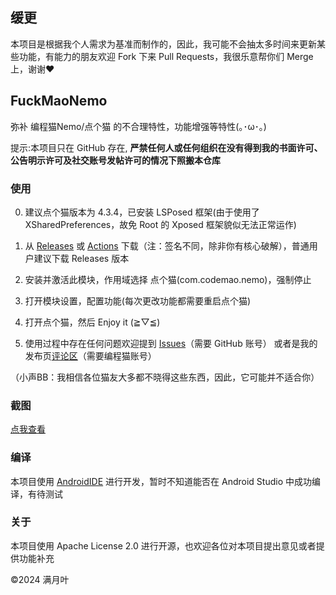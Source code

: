 ## 缓更

本项目是根据我个人需求为基准而制作的，因此，我可能不会抽太多时间来更新某些功能，有能力的朋友欢迎 Fork 下来 Pull Requests，我很乐意帮你们 Merge 上，谢谢❤️

## FuckMaoNemo

弥补 编程猫Nemo/点个猫 的不合理特性，功能增强等特性(｡･ω･｡)

提示:本项目只在 G‍i‍t‍H‍u‍b 存在, **严禁任何人或任何组织在没有得到我的书面许可、公告明示许可及社交账号发帖许可的情况下照搬本仓库** <!-- GitCode, 说的就是你, 到时候如果被我发现你搬我仓库我迟早要找你算账 -->

### 使用

0. 建议点个猫版本为 4.3.4，已安装 LSPosed 框架(由于使用了 XSharedPreferences，故免 Root 的 Xposed 框架貌似无法正常运作)

1. 从 [Releases](../../releases/) 或 [Actions](../../actions/) 下载（注：签名不同，除非你有核心破解），普通用户建议下载 Releases 版本

2. 安装并激活此模块，作用域选择 点个猫(com.codemao.nemo)，强制停止

3. 打开模块设置，配置功能(每次更改功能都需要重启点个猫)

4. 打开点个猫，然后 Enjoy it (≧▽≦)

5. 使用过程中存在任何问题欢迎提到 [Issues](../../issues/)（需要 GitHub 账号） 或者是我的发布页[评论区](https://shequ.codemao.cn/work/227492197)（需要编程猫账号）

（小声BB：我相信各位猫友大多都不晓得这些东西，因此，它可能并不适合你）

### 截图

[点我查看](screenshots.md)

### 编译

本项目使用 [AndroidIDE](https://github.com/AndroidIDEOfficial/AndroidIDE) 进行开发，暂时不知道能否在 Android Studio 中成功编译，有待测试

### 关于

本项目使用 Apache License 2.0 进行开源，也欢迎各位对本项目提出意见或者提供功能补充

©2024 满月叶
